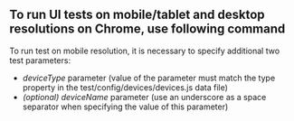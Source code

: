 To run UI tests on mobile/tablet and desktop resolutions on Chrome, use following command
-------
To run test on mobile resolution, it is necessary to specify additional two test parameters:
- *deviceType* parameter (value of the parameter must match the type property in the test/config/devices/devices.js data file)
- *(optional) deviceName* parameter (use an underscore as a space separator when specifying the value of this parameter)